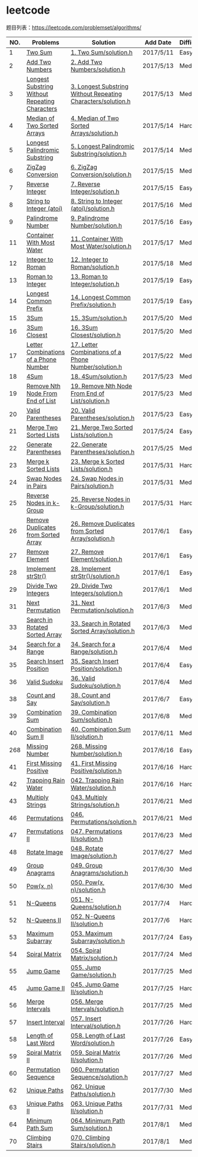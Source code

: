 # leetcode
题目列表：https://leetcode.com/problemset/algorithms/

|NO.|Problems|Solution|Add Date|Difficulty|
|---|--------|--------|--------|----------|
|1|[Two Sum][1]|[1. Two Sum/solution.h][1s]|2017/5/11|Easy|
|2|[Add Two Numbers][2]|[2. Add Two Numbers/solution.h][2s]|2017/5/13|Medium|
|3|[Longest Substring Without Repeating Characters][3]|[3. Longest Substring Without Repeating Characters/solution.h][3s]|2017/5/13|Medium|
|4|[Median of Two Sorted Arrays][4]|[4. Median of Two Sorted Arrays/solution.h][4s]|2017/5/14|Hard|
|5|[Longest Palindromic Substring][5]|[5. Longest Palindromic Substring/solution.h][5s]|2017/5/14|Medium|
|6|[ZigZag Conversion][6]|[6. ZigZag Conversion/solution.h][6s]|2017/5/15|Medium|
|7|[Reverse Integer][7]|[7. Reverse Integer/solution.h][7s]|2017/5/15|Easy|
|8|[String to Integer (atoi)][8]|[8. String to Integer (atoi)/solution.h][8s]|2017/5/16|Medium|
|9|[Palindrome Number][9]|[9. Palindrome Number/solution.h][9s]|2017/5/16|Easy|
|11|[Container With Most Water][11]|[11. Container With Most Water/solution.h][11s]|2017/5/17|Medium|
|12|[Integer to Roman][12]|[12. Integer to Roman/solution.h][12s]|2017/5/18|Medium|
|13|[Roman to Integer][13]|[13. Roman to Integer/solution.h][13s]|2017/5/19|Easy|
|14|[Longest Common Prefix][14]|[14. Longest Common Prefix/solution.h][14s]|2017/5/19|Easy|
|15|[3Sum][15]|[15. 3Sum/solution.h][15s]|2017/5/20|Medium|
|16|[3Sum Closest][16]|[16. 3Sum Closest/solution.h][16s]|2017/5/20|Medium|
|17|[Letter Combinations of a Phone Number][17]|[17. Letter Combinations of a Phone Number/solution.h][17s]|2017/5/22|Medium|
|18|[4Sum][18]|[18. 4Sum/solution.h][18s]|2017/5/23|Medium|
|19|[Remove Nth Node From End of List][19]|[19. Remove Nth Node From End of List/solution.h][19s]|2017/5/23|Medium|
|20|[Valid Parentheses][20]|[20. Valid Parentheses/solution.h][20s]|2017/5/23|Easy|
|21|[Merge Two Sorted Lists][21]|[21. Merge Two Sorted Lists/solution.h][21s]|2017/5/24|Easy|
|22|[Generate Parentheses][22]|[22. Generate Parentheses/solution.h][22s]|2017/5/25|Medium|
|23|[Merge k Sorted Lists][23]|[23. Merge k Sorted Lists/solution.h][23s]|2017/5/31|Hard|
|24|[Swap Nodes in Pairs][24]|[24. Swap Nodes in Pairs/solution.h][24s]|2017/5/31|Medium|
|25|[Reverse Nodes in k-Group][25]|[25. Reverse Nodes in k-Group/solution.h][25s]|2017/5/31|Hard|
|26|[Remove Duplicates from Sorted Array][26]|[26. Remove Duplicates from Sorted Array/solution.h][26s]|2017/6/1|Easy|
|27|[Remove Element][27]|[27. Remove Element/solution.h][27s]|2017/6/1|Easy|
|28|[Implement strStr()][28]|[28. Implement strStr()/solution.h][28s]|2017/6/1|Easy|
|29|[Divide Two Integers][29]|[29. Divide Two Integers/solution.h][29s]|2017/6/1|Medium|
|31|[Next Permutation][31]|[31. Next Permutation/solution.h][31s]|2017/6/3|Medium|
|33|[Search in Rotated Sorted Array][33]|[33. Search in Rotated Sorted Array/solution.h][33s]|2017/6/3|Medium|
|34|[Search for a Range][34]|[34. Search for a Range/solution.h][34s]|2017/6/4|Medium|
|35|[Search Insert Position][35]|[35. Search Insert Position/solution.h][35s]|2017/6/4|Easy|
|36|[Valid Sudoku][36]|[36. Valid Sudoku/solution.h][36s]|2017/6/4|Medium|
|38|[Count and Say][38]|[38. Count and Say/solution.h][38s]|2017/6/7|Easy|
|39|[Combination Sum][39]|[39. Combination Sum/solution.h][39s]|2017/6/8|Medium|
|40|[Combination Sum II][40]|[40. Combination Sum II/solution.h][40s]|2017/6/11|Medium|
|268|[Missing Number][268]|[268. Missing Number/solution.h][268s]|2017/6/16|Easy|
|41|[First Missing Positive][41]|[41. First Missing Positive/solution.h][41s]|2017/6/16|Hard|
|42|[Trapping Rain Water][42]|[042. Trapping Rain Water/solution.h][42s]|2017/6/16|Hard|
|43|[Multiply Strings][43]|[043. Multiply Strings/solution.h][43s]|2017/6/21|Medium|
|46|[Permutations][46]|[046. Permutations/solution.h][46s]|2017/6/21|Medium|
|47|[Permutations II][47]|[047. Permutations II/solution.h][47s]|2017/6/23|Medium|
|48|[Rotate Image][48]|[048. Rotate Image/solution.h][48s]|2017/6/27|Medium|
|49|[Group Anagrams][49]|[049. Group Anagrams/solution.h][49s]|2017/6/30|Medium|
|50|[Pow(x, n)][50]|[050. Pow(x, n)/solution.h][50s]|2017/6/30|Medium|
|51|[N-Queens][51]|[051. N-Queens/solution.h][51s]|2017/7/4|Hard|
|52|[N-Queens II][52]|[052. N-Queens II/solution.h][52s]|2017/7/6|Hard|
|53|[Maximum Subarray  ][53]|[053. Maximum Subarray/solution.h][53s]|2017/7/24|Easy|
|54|[Spiral Matrix][54]|[054. Spiral Matrix/solution.h][54s]|2017/7/24|Medium|
|55|[Jump Game][55]|[055. Jump Game/solution.h][55s]|2017/7/25|Medium|
|45|[Jump Game II][45]|[045. Jump Game II/solution.h][45s]|2017/7/25|Hard|
|56|[Merge Intervals][56]|[056. Merge Intervals/solution.h][56s]|2017/7/25|Medium|
|57|[Insert Interval][57]|[057. Insert Interval/solution.h][57s]|2017/7/26|Hard|
|58|[Length of Last Word][58]|[058. Length of Last Word/solution.h][58s]|2017/7/26|Easy|
|59|[Spiral Matrix II][59]|[059. Spiral Matrix II/solution.h][59s]|2017/7/26|Medium|
|60|[Permutation Sequence][60]|[060. Permutation Sequence/solution.h][60s]|2017/7/27|Medium|
|62|[Unique Paths][62]|[062. Unique Paths/solution.h][62s]|2017/7/30|Medium|
|63|[Unique Paths II][63]|[063. Unique Paths II/solution.h][63s]|2017/7/31|Medium|
|64|[Minimum Path Sum][64]|[064. Minimum Path Sum/solution.h][64s]|2017/8/1|Medium|
|70|[Climbing Stairs][70]|[070. Climbing Stairs/solution.h][70s]|2017/8/1|Medium|

[70]:https://leetcode.com/problems/climbing-stairs/description/
[70s]:https://github.com/Harry-Li/leetcode/tree/master/070.%20Climbing%20Stairs
[64]:https://leetcode.com/problems/minimum-path-sum/description/
[64s]:https://github.com/Harry-Li/leetcode/tree/master/064.%20Minimum%20Path%20Sum
[63]:https://leetcode.com/problems/unique-paths-ii/description/
[63s]:https://github.com/Harry-Li/leetcode/tree/master/063.%20Unique%20Paths%20II
[62]:https://leetcode.com/problems/unique-paths/description/
[62s]:https://github.com/Harry-Li/leetcode/tree/master/062.%20Unique%20Paths
[60]:https://leetcode.com/problems/permutation-sequence/tabs/description
[60s]:https://github.com/Harry-Li/leetcode/tree/master/060.%20Permutation%20Sequence
[59]:https://leetcode.com/problems/spiral-matrix-ii/#/description
[59s]:https://github.com/Harry-Li/leetcode/tree/master/059.%20Spiral%20Matrix%20II
[58]:https://leetcode.com/problems/length-of-last-word/#/description
[58s]:https://github.com/Harry-Li/leetcode/tree/master/058.%20Length%20of%20Last%20Word
[57]:https://leetcode.com/problems/insert-interval/#/description
[57s]:https://github.com/Harry-Li/leetcode/tree/master/057.%20Insert%20Interval
[56]:https://leetcode.com/problems/merge-intervals/#/description
[56s]:https://github.com/Harry-Li/leetcode/tree/master/056.%20Merge%20Intervals
[45]:https://leetcode.com/problems/jump-game-ii/#/description
[45s]:https://github.com/Harry-Li/leetcode/tree/master/045.%20Jump%20Game%20II
[55]:https://leetcode.com/problems/jump-game/#/description
[55s]:https://github.com/Harry-Li/leetcode/tree/master/055.%20Jump%20Game
[54]:https://leetcode.com/problems/spiral-matrix/#/description
[54s]:https://github.com/Harry-Li/leetcode/tree/master/054.%20Spiral%20Matrix
[53]:https://leetcode.com/problems/maximum-subarray/#/description
[53s]:https://github.com/Harry-Li/leetcode/tree/master/053.%20Maximum%20Subarray
[52]:https://leetcode.com/problems/n-queens-ii/#/description
[52s]:https://github.com/Harry-Li/leetcode/tree/master/052.%20N-Queens%20II
[51]:https://leetcode.com/problems/n-queens/#/description
[51s]:https://github.com/Harry-Li/leetcode/tree/master/051.%20N-Queens
[50]:https://leetcode.com/problems/powx-n/#/description
[50s]:https://github.com/Harry-Li/leetcode/tree/master/050.%20Pow-x-%20n
[49]:https://leetcode.com/problems/group-anagrams/#/description
[49s]:https://github.com/Harry-Li/leetcode/tree/master/049.%20Group%20Anagrams
[48]:https://leetcode.com/problems/rotate-image/#/description
[48s]:https://github.com/Harry-Li/leetcode/tree/master/048.%20Rotate%20Image
[47]:https://leetcode.com/problems/permutations-ii/#/description
[47s]:https://github.com/Harry-Li/leetcode/tree/master/047.%20Permutations%20II
[46]:https://leetcode.com/problems/permutations/#/description
[46s]:https://github.com/Harry-Li/leetcode/tree/master/046.%20Permutations
[43]:https://leetcode.com/problems/multiply-strings/#/description
[43s]:https://github.com/Harry-Li/leetcode/tree/master/043.%20Multiply%20Strings
[42]:https://leetcode.com/problems/trapping-rain-water/#/description
[42s]:https://github.com/Harry-Li/leetcode/tree/master/042.%20Trapping%20Rain%20Water
[41]:https://leetcode.com/problems/first-missing-positive/#/description
[41s]:https://github.com/Harry-Li/leetcode/tree/master/041.%20First%20Missing%20Positive
[268]:https://leetcode.com/problems/missing-number/#/description
[268s]:https://github.com/Harry-Li/leetcode/tree/master/268.%20Missing%20Number
[40]:https://leetcode.com/problems/combination-sum-ii/#/description
[40s]:https://github.com/Harry-Li/leetcode/tree/master/040.%20Combination%20Sum%20II
[39]:https://leetcode.com/problems/combination-sum/#/description
[39s]:https://github.com/Harry-Li/leetcode/tree/master/039.%20Combination%20Sum
[38]:https://leetcode.com/problems/count-and-say/#/description
[38s]:https://github.com/Harry-Li/leetcode/tree/master/038.%20Count%20and%20Say
[36]:https://leetcode.com/problems/valid-sudoku/#/description
[36s]:https://github.com/Harry-Li/leetcode/tree/master/036.%20Valid%20Sudoku
[35]:https://leetcode.com/problems/search-insert-position/#/description
[35s]:https://github.com/Harry-Li/leetcode/tree/master/035.%20Search%20Insert%20Position
[34]:https://leetcode.com/problems/search-for-a-range/#/description
[34s]:https://github.com/Harry-Li/leetcode/tree/master/034.%20Search%20for%20a%20Range
[33]:https://leetcode.com/problems/search-in-rotated-sorted-array/#/description
[33s]:https://github.com/Harry-Li/leetcode/tree/master/033.%20Search%20in%20Rotated%20Sorted%20Array
[31]:https://leetcode.com/problems/next-permutation/#/description
[31s]:https://github.com/Harry-Li/leetcode/tree/master/031.%20Next%20Permutation
[29]:https://leetcode.com/problems/divide-two-integers/#/description
[29s]:https://github.com/Harry-Li/leetcode/tree/master/029.%20Divide%20Two%20Integers
[28]:https://leetcode.com/problems/implement-strstr/#/description
[28s]:https://github.com/Harry-Li/leetcode/tree/master/028.%20Implement%20strStr
[27]:https://leetcode.com/problems/remove-element/#/description
[27s]:https://github.com/Harry-Li/leetcode/tree/master/027.%20Remove%20Element
[26]:https://leetcode.com/problems/remove-duplicates-from-sorted-array/#/description
[26s]:https://github.com/Harry-Li/leetcode/tree/master/026.%20Remove%20Duplicates%20from%20Sorted%20Array
[25]:https://leetcode.com/problems/reverse-nodes-in-k-group/#/description
[25s]:https://github.com/Harry-Li/leetcode/tree/master/025.%20Reverse%20Nodes%20in%20k-Group
[24]:https://leetcode.com/problems/swap-nodes-in-pairs/#/description
[24s]:https://github.com/Harry-Li/leetcode/tree/master/024.%20Swap%20Nodes%20in%20Pairs
[23]:https://leetcode.com/problems/merge-k-sorted-lists/#/description
[23s]:https://github.com/Harry-Li/leetcode/tree/master/023.%20Merge%20k%20Sorted%20Lists
[1]:https://leetcode.com/problems/two-sum/#/description
[1s]:https://github.com/Harry-Li/leetcode/blob/master/001.%20Two%20Sum
[2]:https://leetcode.com/problems/add-two-numbers/#/description
[2s]:https://github.com/Harry-Li/leetcode/blob/master/002.%20Add%20Two%20Numbers
[3]:https://leetcode.com/problems/longest-substring-without-repeating-characters/#/description
[3s]:https://github.com/Harry-Li/leetcode/blob/master/003.%20Longest%20Substring%20Without%20Repeating%20Characters
[4]:https://leetcode.com/problems/median-of-two-sorted-arrays/#/description
[4s]:https://github.com/Harry-Li/leetcode/blob/master/004.%20Median%20of%20Two%20Sorted%20Arrays
[5]:https://leetcode.com/problems/longest-palindromic-substring/#/description
[5s]:https://github.com/Harry-Li/leetcode/tree/master/005.%20Longest%20Palindromic%20Substring
[6]:https://leetcode.com/problems/zigzag-conversion/
[6s]:https://github.com/Harry-Li/leetcode/blob/master/006.%20ZigZag%20Conversion
[7]:https://leetcode.com/problems/reverse-integer/
[7s]:https://github.com/Harry-Li/leetcode/blob/master/007.%20Reverse%20Integer
[8]:https://leetcode.com/problems/string-to-integer-atoi/#/description
[8s]:https://github.com/Harry-Li/leetcode/blob/master/008.%20String%20to%20Integer%20-atoi
[9]:https://leetcode.com/problems/palindrome-number/
[9s]:https://github.com/Harry-Li/leetcode/blob/master/009.%20Palindrome%20Number
[11]:https://leetcode.com/problems/container-with-most-water/#/description
[11s]:https://github.com/Harry-Li/leetcode/blob/master/011.%20Container%20With%20Most%20Water
[12]:https://leetcode.com/problems/integer-to-roman/#/description
[12s]:https://github.com/Harry-Li/leetcode/blob/master/012.%20Integer%20to%20Roman
[13]:https://leetcode.com/problems/roman-to-integer/#/description
[13s]:https://github.com/Harry-Li/leetcode/blob/master/013.%20Roman%20to%20Integer
[14]:https://leetcode.com/problems/longest-common-prefix/#/description
[14s]:https://github.com/Harry-Li/leetcode/blob/master/014.%20Longest%20Common%20Prefix
[15]:https://leetcode.com/problems/3sum/#/description
[15s]:https://github.com/Harry-Li/leetcode/blob/master/015.%203Sum
[16]:https://leetcode.com/problems/3sum-closest/#/description
[16s]:https://github.com/Harry-Li/leetcode/blob/master/016.%203Sum%20Closest
[17]:https://leetcode.com/problems/letter-combinations-of-a-phone-number/#/description
[17s]:https://github.com/Harry-Li/leetcode/tree/master/017.%20Letter%20Combinations%20of%20a%20Phone%20Number
[18]:https://leetcode.com/problems/4sum/#/description
[18s]:https://github.com/Harry-Li/leetcode/tree/master/018.%204Sum
[19]:https://leetcode.com/problems/remove-nth-node-from-end-of-list/#/description
[19s]:https://github.com/Harry-Li/leetcode/tree/master/019.%20Remove%20Nth%20Node%20From%20End%20of%20List
[20]:https://leetcode.com/problems/valid-parentheses/#/description
[20s]:https://github.com/Harry-Li/leetcode/tree/master/020.%20Valid%20Parentheses
[21]:https://leetcode.com/problems/merge-two-sorted-lists/#/description
[21s]:https://github.com/Harry-Li/leetcode/tree/master/021.%20Merge%20Two%20Sorted%20Lists
[22]:https://leetcode.com/problems/generate-parentheses/#/description
[22s]:https://github.com/Harry-Li/leetcode/tree/master/022.%20Generate%20Parentheses
